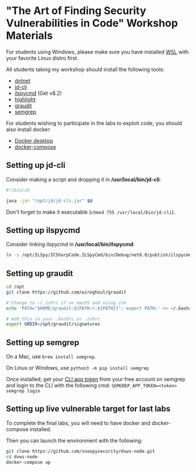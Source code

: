 # "The Art of Finding Security Vulnerabilities in Code" Workshop Materials

For students using Windows, please make sure you have installed [WSL](https://learn.microsoft.com/en-us/windows/wsl/install) with your favorite Linux distro first.

All students taking my workshop should install the following tools:
- [dotnet](https://dotnet.microsoft.com/en-us/download/dotnet/6.0)
- [jd-cli](https://github.com/intoolswetrust/jd-cli)
- [ilspycmd](https://github.com/icsharpcode/ILSpy/releases) (Get v8.2)
- [highlight](https://gitlab.com/saalen/highlight)
- [graudit](https://github.com/wireghoul/graudit)
- [semgrep](https://semgrep.dev/docs/getting-started/quickstart)

For students wishing to participate in the labs to exploit code, you should also install docker:
- [Docker desktop](https://www.docker.com/products/docker-desktop/)
- [docker-compose](https://github.com/docker/compose)

## Setting up jd-cli
Consider making a script and dropping it in **/usr/local/bin/jd-cli**:
```sh
#!/bin/sh

java -jar "/opt/jd/jd-cli.jar" $@
```
Don't forget to make it executable (`chmod 755 /usr/local/bin/jd-cli`).

## Setting up ilspycmd
Consider linking ilspycmd in **/usr/local/bin/ilspycmd**:
```sh
ln -s /opt/ILSpy/ICSharpCode.ILSpyCmd/bin/Debug/net6.0/publish/ilspycmd /usr/local/bin/ilspycmd
```

## Setting up graudit
```sh
cd /opt
git clone https://github.com/wireghoul/graudit

# Change to ~/.zshrc if on macOS and using zsh
echo 'PATH="$HOME/graudit:${PATH:+:${PATH}}"; export PATH;' >> ~/.bashrc

# Add this in your .bashrc or .zshrc
export GRDIR=/opt/graudit/signatures
```

## Setting up semgrep
On a Mac, use `brew install semgrep`.

On Linux or Windows, use `python3 -m pip install semgrep`

Once installed, get your [CLI app token](https://semgrep.dev/orgs/-/settings/tokens/cli) from your free account on semgrep and login to the CLI with the following cmd:
`SEMGREP_APP_TOKEN=<token> semgrep login`

## Setting up live vulnerable target for last labs
To complete the final labs, you will need to have docker and docker-compose installed.

Then you can launch the environment with the following:
```sh
git clone https://github.com/snoopysecurity/dvws-node.git
cd dvws-node
docker-compose up
```


